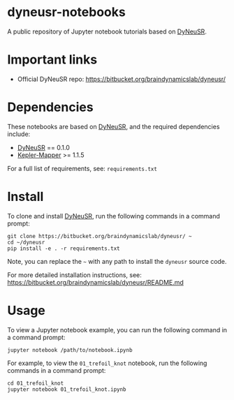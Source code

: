 dyneusr-notebooks
=================

A public repository of Jupyter notebook tutorials based on [DyNeuSR](https://bitbucket.org/braindynamicslab/dyneusr/).


Important links
===============

- Official DyNeuSR repo: https://bitbucket.org/braindynamicslab/dyneusr/


Dependencies
============

These notebooks are based on [DyNeuSR](https://bitbucket.org/braindynamicslab/dyneusr/), and the required dependencies include: 

* [DyNeuSR](https://bitbucket.org/braindynamicslab/dyneusr/) == 0.1.0
* [Kepler-Mapper](https://github.com/MLWave/kepler-mapper) >= 1.1.5

For a full list of requirements, see: `requirements.txt`


Install
=======

To clone and install [DyNeuSR](https://bitbucket.org/braindynamicslab/dyneusr/), run the following commands in a command prompt:

	git clone https://bitbucket.org/braindynamicslab/dyneusr/ ~
	cd ~/dyneusr
	pip install -e . -r requirements.txt

Note, you can replace the `~` with any path to install the `dyneusr` source code.

For more detailed installation instructions, see: https://bitbucket.org/braindynamicslab/dyneusr/README.md


Usage
=====

To view a Jupyter notebook example, you can run the following command in a command prompt:

	jupyter notebook /path/to/notebook.ipynb


For example, to view the `01_trefoil_knot` notebook, run the following commands in a command prompt:

	cd 01_trefoil_knot
	jupyter notebook 01_trefoil_knot.ipynb



